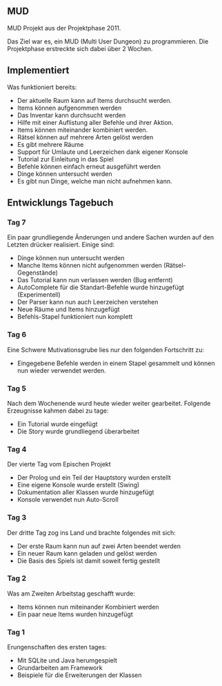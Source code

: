 ## MUD ##

MUD Projekt aus der Projektphase 2011.

Das Ziel war es, ein MUD (Multi User Dungeon) zu programmieren.
Die Projektphase erstreckte sich dabei über 2 Wochen.

## Implementiert ##
Was funktioniert bereits:

* Der aktuelle Raum kann auf Items durchsucht werden.
* Items können aufgenommen werden
* Das Inventar kann durchsucht werden
* Hilfe mit einer Auflistung aller Befehle und ihrer Aktion.
* Items können miteinander kombiniert werden.
* Rätsel können auf mehrere Arten gelöst werden
* Es gibt mehrere Räume
* Support für Umlaute und Leerzeichen dank eigener Konsole
* Tutorial zur Einleitung in das Spiel
* Befehle können einfach erneut ausgeführt werden
* Dinge können untersucht werden
* Es gibt nun Dinge, welche man nicht aufnehmen kann.

## Entwicklungs Tagebuch ##

### Tag 7 ###
Ein paar grundliegende Änderungen und andere Sachen wurden auf den Letzten drücker
realisiert. Einige sind:

* Dinge können nun untersucht werden
* Manche Items können nicht aufgenommen werden (Rätsel-Gegenstände)
* Das Tutorial kann nun verlassen werden (Bug entfernt)
* AutoComplete für die Standart-Befehle wurde hinzugefügt (Experimentell)
* Der Parser kann nun auch Leerzeichen verstehen
* Neue Räume und Items hinzugefügt
* Befehls-Stapel funktioniert nun komplett

### Tag 6 ###
Eine Schwere Mutivationsgrube lies nur den folgenden Fortschritt zu:

* Eingegebene Befehle werden in einem Stapel gesammelt und können nun wieder verwendet werden.

### Tag 5 ###
Nach dem Wochenende wurd heute wieder weiter gearbeitet. Folgende Erzeugnisse kahmen dabei 
zu tage:

* Ein Tutorial wurde eingefügt
* Die Story wurde grundliegend überarbeitet

### Tag 4 ###
Der vierte Tag vom Epischen Projekt

* Der Prolog und ein Teil der Hauptstory wurden erstellt
* Eine eigene Konsole wurde erstellt (Swing)
* Dokumentation aller Klassen wurde hinzugefügt
* Konsole verwendet nun Auto-Scroll

### Tag 3 ###
Der dritte Tag zog ins Land und brachte folgendes mit sich:

* Der erste Raum kann nun auf zwei Arten beendet werden
* Ein neuer Raum kann geladen und gelöst werden
* Die Basis des Spiels ist damit soweit fertig gestellt

### Tag 2 ###
Was am Zweiten Arbeitstag geschafft wurde:

* Items können nun miteinander Kombiniert werden
* Ein paar neue Items wurden hinzugefügt

### Tag 1 ###
Erungenschaften des ersten tages:

* Mit SQLite und Java herumgespielt
* Grundarbeiten am Framework
* Beispiele für die Erweiterungen der Klassen